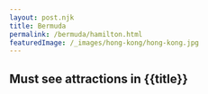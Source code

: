 ```yaml
---
layout: post.njk
title: Bermuda
permalink: /bermuda/hamilton.html
featuredImage: /_images/hong-kong/hong-kong.jpg
---
```

## Must see attractions in {{title}}
